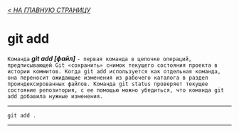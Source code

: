 ###### [< НА ГЛАВНУЮ СТРАНИЦУ](./readme.md)

# git add
`Команда` ***git add [файл]*** `- первая команда в цепочке операций, предписывающей Git «сохранить» снимок текущего состояния проекта в истории коммитов. Когда git add используется как отдельная команда, она переносит ожидающие изменения из рабочего каталога в раздел проиндексированных файлов. Команда git status проверяет текущее состояние репозитория, с ее помощью можно убедиться, что команда git add добавила нужные изменения.`

---

```bash=
git add .
```
---